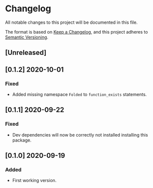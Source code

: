 # Changelog

All notable changes to this project will be documented in this file.

The format is based on [Keep a Changelog](https://keepachangelog.com/en/1.0.0/),
and this project adheres to [Semantic Versioning](https://semver.org/spec/v2.0.0.html).

## [Unreleased]

## [0.1.2] 2020-10-01

### Fixed

- Added missing namespace `Folded` to `function_exists` statements.

## [0.1.1] 2020-09-22

### Fixed

- Dev dependencies will now be correctly not installed installing this package.

## [0.1.0] 2020-09-19

### Added

- First working version.
